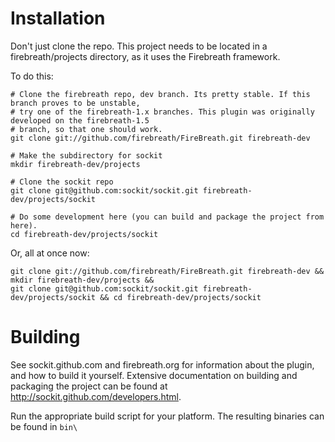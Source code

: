 Installation
=====================

Don't just clone the repo. This project needs to be located in
a firebreath/projects directory, as it uses the Firebreath framework.

To do this:

    # Clone the firebreath repo, dev branch. Its pretty stable. If this branch proves to be unstable,
    # try one of the firebreath-1.x branches. This plugin was originally developed on the firebreath-1.5
    # branch, so that one should work.
    git clone git://github.com/firebreath/FireBreath.git firebreath-dev

    # Make the subdirectory for sockit
    mkdir firebreath-dev/projects

    # Clone the sockit repo
    git clone git@github.com:sockit/sockit.git firebreath-dev/projects/sockit

    # Do some development here (you can build and package the project from here).
    cd firebreath-dev/projects/sockit

Or, all at once now:

    git clone git://github.com/firebreath/FireBreath.git firebreath-dev && mkdir firebreath-dev/projects && 
    git clone git@github.com:sockit/sockit.git firebreath-dev/projects/sockit && cd firebreath-dev/projects/sockit


Building
====================

See sockit.github.com and firebreath.org for information about the plugin, and how to build it yourself. Extensive documentation on 
building and packaging the project can be found at <a href="http://sockit.github.com/developers.html">http://sockit.github.com/developers.html.

Run the appropriate build script for your platform. The resulting binaries can be found in <code>bin\\<platform></code> 
